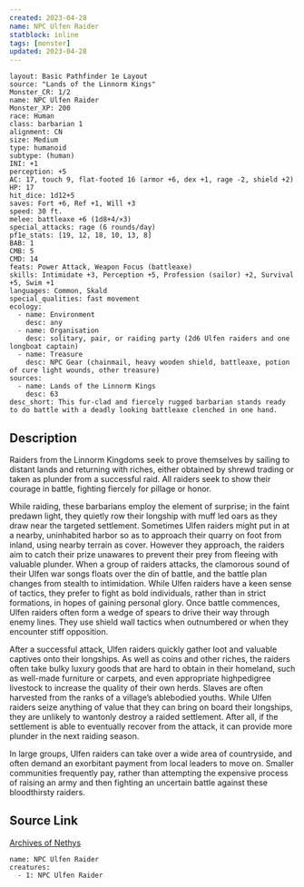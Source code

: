 ```yaml
---
created: 2023-04-28
name: NPC Ulfen Raider
statblock: inline
tags: [monster]
updated: 2023-04-28
---
```

```statblock
layout: Basic Pathfinder 1e Layout
source: "Lands of the Linnorm Kings"
Monster_CR: 1/2
name: NPC Ulfen Raider
Monster_XP: 200
race: Human
class: barbarian 1
alignment: CN
size: Medium
type: humanoid
subtype: (human)
INI: +1
perception: +5
AC: 17, touch 9, flat-footed 16 (armor +6, dex +1, rage -2, shield +2)
HP: 17
hit_dice: 1d12+5
saves: Fort +6, Ref +1, Will +3
speed: 30 ft.
melee: battleaxe +6 (1d8+4/×3)
special_attacks: rage (6 rounds/day)
pf1e_stats: [19, 12, 18, 10, 13, 8]
BAB: 1
CMB: 5
CMD: 14
feats: Power Attack, Weapon Focus (battleaxe)
skills: Intimidate +3, Perception +5, Profession (sailor) +2, Survival +5, Swim +1
languages: Common, Skald
special_qualities: fast movement
ecology:
  - name: Environment
    desc: any
  - name: Organisation
    desc: solitary, pair, or raiding party (2d6 Ulfen raiders and one longboat captain)
  - name: Treasure
    desc: NPC Gear (chainmail, heavy wooden shield, battleaxe, potion of cure light wounds, other treasure)
sources:
  - name: Lands of the Linnorm Kings
    desc: 63
desc_short: This fur-clad and fiercely rugged barbarian stands ready to do battle with a deadly looking battleaxe clenched in one hand.
```
## Description
Raiders from the Linnorm Kingdoms seek to prove themselves by sailing to distant lands and returning with riches, either obtained by shrewd trading or taken as plunder from a successful raid. All raiders seek to show their courage in battle, fighting fiercely for pillage or honor.

While raiding, these barbarians employ the element of surprise; in the faint predawn light, they quietly row their longship with muff led oars as they draw near the targeted settlement. Sometimes Ulfen raiders might put in at a nearby, uninhabited harbor so as to approach their quarry on foot from inland, using nearby terrain as cover. However they approach, the raiders aim to catch their prize unawares to prevent their prey from fleeing with valuable plunder. When a group of raiders attacks, the clamorous sound of their Ulfen war songs floats over the din of battle, and the battle plan changes from stealth to intimidation. While Ulfen raiders have a keen sense of tactics, they prefer to fight as bold individuals, rather than in strict formations, in hopes of gaining personal glory. Once battle commences, Ulfen raiders often form a wedge of spears to drive their way through enemy lines. They use shield wall tactics when outnumbered or when they encounter stiff opposition.

After a successful attack, Ulfen raiders quickly gather loot and valuable captives onto their longships. As well as coins and other riches, the raiders often take bulky luxury goods that are hard to obtain in their homeland, such as well-made furniture or carpets, and even appropriate highpedigree livestock to increase the quality of their own herds. Slaves are often harvested from the ranks of a village’s ablebodied youths. While Ulfen raiders seize anything of value that they can bring on board their longships, they are unlikely to wantonly destroy a raided settlement. After all, if the settlement is able to eventually recover from the attack, it can provide more plunder in the next raiding season.

In large groups, Ulfen raiders can take over a wide area of countryside, and often demand an exorbitant payment from local leaders to move on. Smaller communities frequently pay, rather than attempting the expensive process of raising an army and then fighting an uncertain battle against these bloodthirsty raiders.
## Source Link
[Archives of Nethys](https://aonprd.com/NPCDisplay.aspx?ItemName=Ulfen%20Raider)
```encounter-table
name: NPC Ulfen Raider
creatures:
  - 1: NPC Ulfen Raider
```
